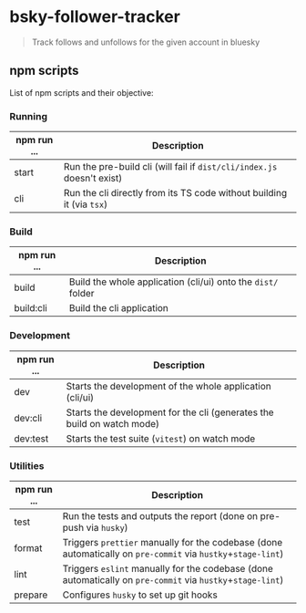# bsky-follower-tracker

> Track follows and unfollows for the given account in bluesky

## npm scripts

List of npm scripts and their objective:

### Running

| npm run ... | Description                                                            |
| ----------- | ---------------------------------------------------------------------- |
| start       | Run the pre-build cli (will fail if `dist/cli/index.js` doesn't exist) |
| cli         | Run the cli directly from its TS code without building it (via `tsx`)  |

### Build

| npm run ... | Description                                                  |
| ----------- | ------------------------------------------------------------ |
| build       | Build the whole application (cli/ui) onto the `dist/` folder |
| build:cli   | Build the cli application                                    |

### Development

| npm run ... | Description                                                            |
| ----------- | ---------------------------------------------------------------------- |
| dev         | Starts the development of the whole application (cli/ui)               |
| dev:cli     | Starts the development for the cli (generates the build on watch mode) |
| dev:test    | Starts the test suite (`vitest`) on watch mode                         |

### Utilities

| npm run ... | Description                                                                                                  |
| ----------- | ------------------------------------------------------------------------------------------------------------ |
| test        | Run the tests and outputs the report (done on pre-push via `husky`)                                          |
| format      | Triggers `prettier` manually for the codebase (done automatically on `pre-commit` via `hustky`+`stage-lint`) |
| lint        | Triggers `eslint` manually for the codebase (done automatically on `pre-commit` via `hustky`+`stage-lint`)   |
| prepare     | Configures `husky` to set up git hooks                                                                       |
